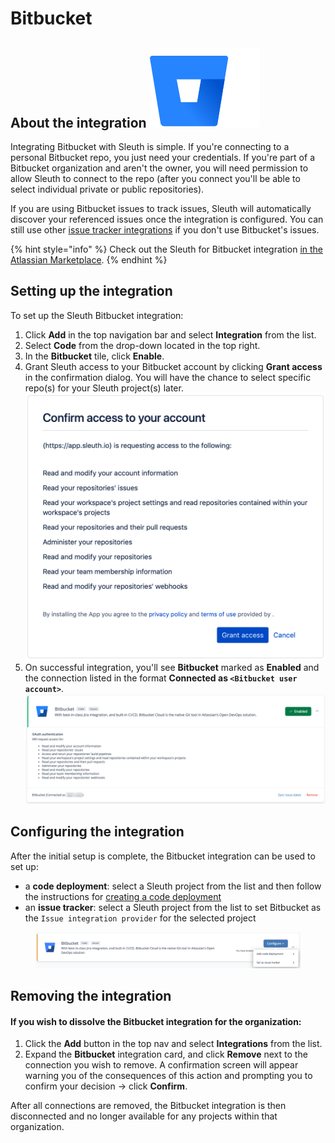 # Bitbucket

## About the integration <img src="../../.gitbook/assets/bitbucket-2x-blue.png" alt="" data-size="line">

Integrating Bitbucket with Sleuth is simple. If you're connecting to a personal Bitbucket repo, you just need your credentials. If you're part of a Bitbucket organization and aren't the owner, you will need permission to allow Sleuth to connect to the repo (after you connect you'll be able to select individual private or public repositories).

If you are using Bitbucket issues to track issues, Sleuth will automatically discover your referenced issues once the integration is configured. You can still use other [issue tracker integrations](../issue-trackers/) if you don't use Bitbucket's issues.

{% hint style="info" %}
Check out the Sleuth for Bitbucket integration [in the Atlassian Marketplace](https://marketplace.atlassian.com/apps/1223448/sleuth-for-bitbucket?hosting=cloud\&tab=overview).
{% endhint %}

## Setting up the integration

To set up the Sleuth Bitbucket integration:

1. Click **Add** in the top navigation bar and select **Integration** from the list.
2. Select **Code** from the drop-down located in the top right.
3. In the **Bitbucket** tile, click **Enable**.
4. Grant Sleuth access to your Bitbucket account by clicking **Grant access** in the confirmation dialog. You will have the chance to select specific repo(s) for your Sleuth project(s) later.\
   ![](../../.gitbook/assets/bitbucket-confirmation-dialog.png)
5. On successful integration, you'll see **Bitbucket** marked as **Enabled** and the connection listed in the format **Connected as `<Bitbucket user account>`**.\
   ![](../../.gitbook/assets/image.png)

## Configuring the integration

After the initial setup is complete, the Bitbucket integration can be used to set up:

* a **code deployment**: select a Sleuth project from the list and then follow the instructions for [creating a code deployment](https://help.sleuth.io/modeling-your-deployments/code-deployments/creating-a-deployment)
* an **issue tracker**: select a Sleuth project from the list to set Bitbucket as the `Issue integration provider` for the selected project

<figure><img src="../../.gitbook/assets/image (1).png" alt=""><figcaption></figcaption></figure>

## Removing the integration

#### If you wish to dissolve the Bitbucket integration for the organization:

1. Click the **Add** button in the top nav and select **Integrations** from the list.
2. Expand the **Bitbucket** integration card, and click **Remove** next to the connection you wish to remove. A confirmation screen will appear warning you of the consequences of this action and prompting you to confirm your decision -> click **Confirm**.

After all connections are removed, the Bitbucket integration is then disconnected and no longer available for any projects within that organization.
